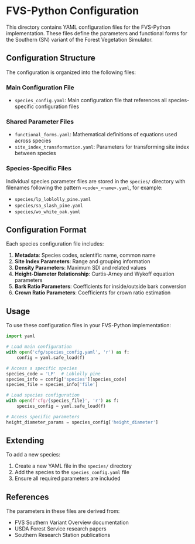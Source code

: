 # FVS-Python Configuration

This directory contains YAML configuration files for the FVS-Python implementation. These files define the parameters and functional forms for the Southern (SN) variant of the Forest Vegetation Simulator.

## Configuration Structure

The configuration is organized into the following files:

### Main Configuration File

- `species_config.yaml`: Main configuration file that references all species-specific configuration files

### Shared Parameter Files

- `functional_forms.yaml`: Mathematical definitions of equations used across species
- `site_index_transformation.yaml`: Parameters for transforming site index between species

### Species-Specific Files

Individual species parameter files are stored in the `species/` directory with filenames following the pattern `<code>_<name>.yaml`, for example:
- `species/lp_loblolly_pine.yaml`
- `species/sa_slash_pine.yaml`
- `species/wo_white_oak.yaml`

## Configuration Format

Each species configuration file includes:

1. **Metadata**: Species codes, scientific name, common name
2. **Site Index Parameters**: Range and grouping information
3. **Density Parameters**: Maximum SDI and related values
4. **Height-Diameter Relationship**: Curtis-Arney and Wykoff equation parameters
5. **Bark Ratio Parameters**: Coefficients for inside/outside bark conversion
6. **Crown Ratio Parameters**: Coefficients for crown ratio estimation

## Usage

To use these configuration files in your FVS-Python implementation:

```python
import yaml

# Load main configuration
with open('cfg/species_config.yaml', 'r') as f:
    config = yaml.safe_load(f)

# Access a specific species
species_code = 'LP'  # Loblolly pine
species_info = config['species'][species_code]
species_file = species_info['file']

# Load species configuration
with open(f'cfg/{species_file}', 'r') as f:
    species_config = yaml.safe_load(f)

# Access specific parameters
height_diameter_params = species_config['height_diameter']
```

## Extending

To add a new species:

1. Create a new YAML file in the `species/` directory
2. Add the species to the `species_config.yaml` file
3. Ensure all required parameters are included

## References

The parameters in these files are derived from:
- FVS Southern Variant Overview documentation
- USDA Forest Service research papers
- Southern Research Station publications 